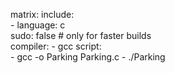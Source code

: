 matrix:
  include:    
    - language: c  
      sudo: false # only for faster builds  
      compiler:
        - gcc
      script:  
        - gcc -o Parking Parking.c 
        - ./Parking
